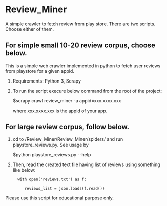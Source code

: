 # Review_Miner
A simple crawler to fetch review from play store. There are two scripts. Choose either of them.


## For simple small 10-20 review corpus, choose below.

This is a simple web crawler implemented in python to fetch user reviews from playstore for a given appid.

1)  Requirements: Python 3, Scrapy

2)  To run the script execure below command from the root of the project:
   
    $scrapy crawl review_miner -a appid=xxx.xxxx.xxx 
 
    where xxx.xxxx.xxx is the appid of your app. 
   
## For large review corpus, follow below.
  
1)  cd to /Review_Miner/Review_Miner/spiders/ and run playstore_reviews.py. See usage by
  
    $python playstore_reviews.py --help

2) Then, read the created text file having list of reviews using something like below:
    
      
         with open('reviews.txt') as f:
      
            reviews_list = json.loads(f.read())  
   
Please use this script for educational purpose only.

